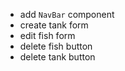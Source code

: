 -  add `NavBar` component
- create tank form
-  edit fish form
- delete fish button
- delete tank button
